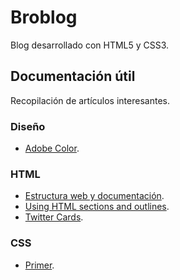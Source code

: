 # Broblog
Blog desarrollado con HTML5 y CSS3.
## Documentación útil
Recopilación de artículos interesantes.
### Diseño
- [Adobe Color](https://color.adobe.com/es/create/color-wheel).
### HTML
- [Estructura web y documentación](https://developer.mozilla.org/es/docs/Learn/HTML/Introduccion_a_HTML/estructura).
- [Using HTML sections and outlines](https://developer.mozilla.org/en-US/docs/Web/Guide/HTML/Using_HTML_sections_and_outlines).
- [Twitter Cards](https://developer.twitter.com/en/docs/twitter-for-websites/cards/guides/getting-started).
### CSS
- [Primer](https://primer.style/).